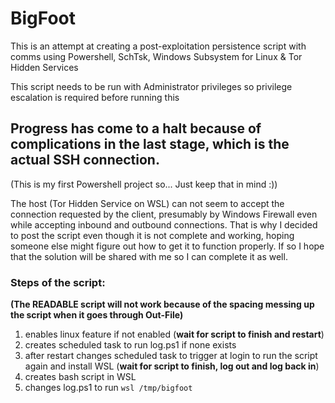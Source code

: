 # BigFoot
This is an attempt at creating a post-exploitation persistence script with comms using Powershell, SchTsk, Windows Subsystem for Linux &amp; Tor Hidden Services

This script needs to be run with Administrator privileges so privilege escalation is required before running this


## Progress has come to a halt because of complications in the last stage, which is the actual SSH connection. 
(This is my first Powershell project so... Just keep that in mind :))

The host (Tor Hidden Service on WSL) can not seem to accept the connection requested by the client, presumably by Windows Firewall even while accepting inbound and outbound connections. That is why I decided to post the script even though it is not complete and working, hoping someone else might figure out how to get it to function properly. If so I hope that the solution will be shared with me so I can complete it as well.


### Steps of the script:
**(The READABLE script will not work because of the spacing messing up the script when it goes through Out-File)**

1. enables linux feature if not enabled (**wait for script to finish and restart**)
1. creates scheduled task to run log.ps1 if none exists
1. after restart changes scheduled task to trigger at login to run the script again and install WSL (**wait for script to finish, log out and log back in**)
1. creates bash script in WSL
1. changes log.ps1 to run ```wsl /tmp/bigfoot```
